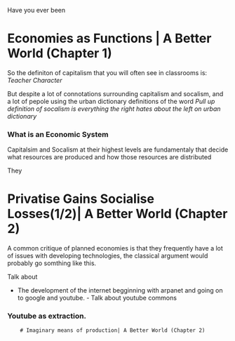 Have you ever been

# Economies as Functions | A Better World (Chapter 1)
  So the definiton of capitalism that you will often see in classrooms is:
  *Teacher Character*
  <!-- You have two cows. You sell three of them to your publicly listed company, using letters of credit opened by your brother-in-law at the bank, then execute a debt/equity swap with an associated general offer so that you get all four cows back, with a tax exemption for five cows. The milk rights of the six cows are transferred via an intermediary to a Cayman Island company secretly owned by the majority shareholder who sells the rights to all seven cows back to your listed company. The annual report says the company owns eight cows, with an option on one more. You sell one cow to buy a new president of the United States, leaving you with nine cows. No balance sheet provided with the release. The public buys your bull. -->

  But despite a lot of connotations surrounding capitalism and socalism, and a lot of pepole using the urban dictionary definitions of the word *Pull up definition of socalism is everything the right hates about the left on urban dictionary*

### What is an Economic System
  Capitalsim and Socalism at their highest levels are fundamentaly that decide what resources are produced and how those resources are distributed

  They

# Privatise Gains Socialise Losses(1/2)| A Better World (Chapter 2)

A common critique of planned economies is that they frequently have a lot of issues with developing technologies, the classical argument would probably go somthing like this.



Talk about
- The development of the internet begginning with arpanet and going on to google and youtube.
          - Talk about youtube commons
### Youtube as extraction.

        # Imaginary means of production| A Better World (Chapter 2)
